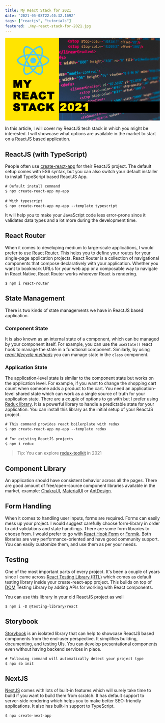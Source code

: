 ```yaml
---
title: My React Stack for 2021
date: "2021-05-08T22:40:32.169Z"
tags: ["reactjs", "tutorials"]
featured: ./my-react-stack-for-2021.jpg
---
```


![strapi](./my-react-stack-for-2021.jpg)

In this article, I will cover my ReactJS tech stack in which you might be interested. I will showcase what options are available in the market to start on a ReactJS based application.

## ReactJS (with TypeScript)

People often use [create-react-app](https://github.com/facebook/create-react-app) for their ReactJS project. The default setup comes with ES6 syntax, but you can also switch your default installer to install TypeScript based ReactJS App.

```shell
# Default install command
$ npx create-react-app my-app

# With typescript
$ npx create-react-app my-app --template typescript
```

It will help you to make your JavaScript code less error-prone since it validates data types and a lot more during the development time.

## React Router

When it comes to developing medium to large-scale applications, I would prefer to use [React Router](https://reactrouter.com/). This helps you to define your routes for your single-page application projects. React Router is a collection of navigational components that compose declaratively with your application. Whether you want to bookmark URLs for your web app or a composable way to navigate in React Native, React Router works wherever React is rendering.

```shell
$ npm i react-router
```

## State Management

There is two kinds of state managements we have in ReactJS based application.

### Component State

It is also known as an internal state of a component, which can be managed by your component itself. For example, you can use the `useState()` react hook to manage the state in a functional component. Similarly, by using _[react lifecycle methods](https://reactjs.org/docs/state-and-lifecycle.html#adding-lifecycle-methods-to-a-class)_ you can manage state in the `class` component.

### Application State

The application-level state is similar to the component state but works on the application level. For example, if you want to change the shopping cart count when someone adds a product to the cart. You need an application-level shared state which can work as a single source of truth for your application state. There are a couple of options to go with but I prefer using [Redux library](https://redux.js.org/). It is a powerful library to handle a predictable state for your application. You can install this library as the initial setup of your ReactJS project.

```shell
# This command provides react boilerplate with redux
$ npx create-react-app my-app --template redux

# For existing ReactJS projects
$ npm i redux
```

> Tip: You can explore [redux-toolkit](https://redux-toolkit.js.org/) in 2021

## Component Library

An application should have consistent behavior across all the pages. There are good amount of free/open-source component libraries available in the market, example: [ChakraUI](https://chakra-ui.com/), [MaterialUI](https://material-ui.com/) or [AntDesign](https://ant.design/docs/react/introduce).

## Form Handling

When it comes to handling user inputs, forms are required. Forms can easily mess up your project. I would suggest carefully choose form-library in order to add validations and state handlings. There are some form libraries to choose from. I would prefer to go with [React Hook Form](https://react-hook-form.com/) or [Formik](https://formik.org/). Both libraries are very performance-oriented and have good community support. You can easily customize them, and use them as per your needs.

## Testing

One of the most important parts of every project. It's been a couple of years since I came across [React Testing Library (RTL)](https://testing-library.com/docs/react-testing-library/intro/) which comes as default testing library inside your create-react-app project. This builds on top of <abbr title="Document Object Model">DOM</abbr> Testing Library by adding APIs for working with React components.

You can use this library in your old ReactJS project as well

```shell
$ npm i -D @testing-library/react
```

## Storybook

[Storybook](https://storybook.js.org/) is an isolated library that can help to showcase ReactJS based components from the end-user perspective. It simplifies building, documenting, and testing UIs. You can develop presentational components even without having backend services in place.

```shell
# Following command will automatically detect your project type
$ npx sb init
```

## NextJS

[NextJS](https://nextjs.org/) comes with lots of built-in features which will surely take time to build if you want to build them from scratch. It has default support to server-side rendering which helps you to make better SEO-friendly applications. It also has built-in support to TypeScript.

```shell
$ npx create-next-app
```
